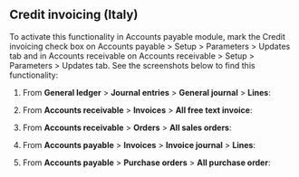 ## Credit invoicing (Italy)

To activate this functionality in Accounts payable module, mark the Credit invoicing check box on Accounts payable > Setup > Parameters > Updates tab and in Accounts receivable on Accounts receivable > Setup > Parameters > Updates tab.
See the screenshots below to find this functionality:

1. From **General ledger** > **Journal entries** > **General journal** > **Lines**:



2. From **Accounts receivable** > **Invoices** > **All free text invoice**:



3. From **Accounts receivable** > **Orders** > **All sales orders**:



4. From **Accounts payable** > **Invoices** > **Invoice journal** > **Lines**:




5. From **Accounts payable** > **Purchase orders** > **All purchase order**:

